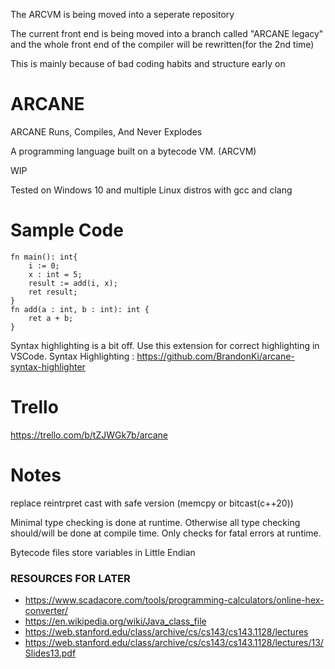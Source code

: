 The ARCVM is being moved into a seperate repository

The current front end is being moved into a branch called "ARCANE legacy" and 
the whole front end of the compiler will be rewritten(for the 2nd time)

This is mainly because of bad coding habits and structure early on

# ARCANE
ARCANE Runs, Compiles, And Never Explodes

A programming language built on a bytecode VM. (ARCVM)

WIP

Tested on Windows 10 and multiple Linux distros with gcc and clang

# Sample Code

```zig
fn main(): int{
    i := 0;
    x : int = 5;
    result := add(i, x);
    ret result;
}
fn add(a : int, b : int): int {
    ret a + b;
}
```
Syntax highlighting is a bit off. Use this extension for correct highlighting in VSCode.
Syntax Highlighting : https://github.com/BrandonKi/arcane-syntax-highlighter

# Trello

https://trello.com/b/tZJWGk7b/arcane

# Notes

replace reintrpret cast with safe version (memcpy or bitcast(c++20))

Minimal type checking is done at runtime.
Otherwise all type checking should/will be done at compile time.
Only checks for fatal errors at runtime.


Bytecode files store variables in Little Endian 

### RESOURCES FOR LATER

- https://www.scadacore.com/tools/programming-calculators/online-hex-converter/
- https://en.wikipedia.org/wiki/Java_class_file
- https://web.stanford.edu/class/archive/cs/cs143/cs143.1128/lectures
- https://web.stanford.edu/class/archive/cs/cs143/cs143.1128/lectures/13/Slides13.pdf

